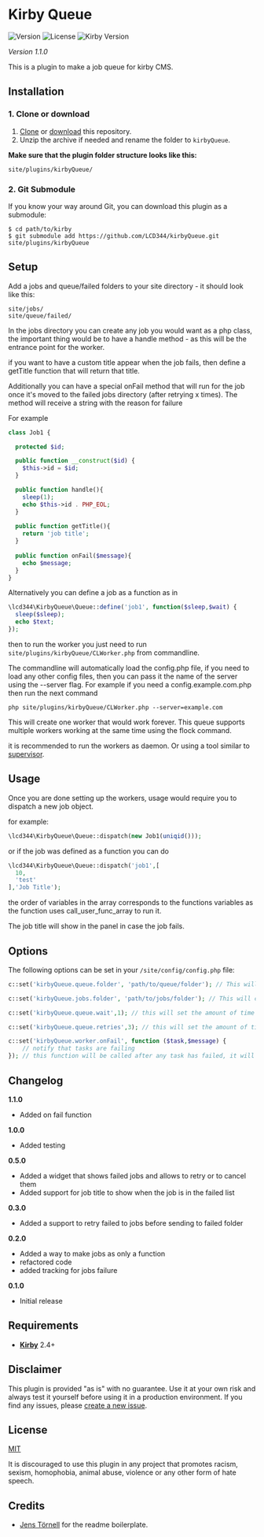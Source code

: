 # Kirby Queue

![Version](https://img.shields.io/badge/version-1.1.0-green.svg) ![License](https://img.shields.io/badge/license-MIT-green.svg) ![Kirby Version](https://img.shields.io/badge/Kirby-2.2.4%2B-red.svg)

*Version 1.1.0*

This is a plugin to make a job queue for kirby CMS.

## Installation

### 1. Clone or download

1. [Clone](https://github.com/LCD344/kirbyQueue.git) or [download](https://github.com/LCD344/kirbyQueue/archive/master.zip)  this repository.
2. Unzip the archive if needed and rename the folder to `kirbyQueue`.

**Make sure that the plugin folder structure looks like this:**

```
site/plugins/kirbyQueue/
```

### 2. Git Submodule

If you know your way around Git, you can download this plugin as a submodule:

```
$ cd path/to/kirby
$ git submodule add https://github.com/LCD344/kirbyQueue.git site/plugins/kirbyQueue
```

## Setup

Add a jobs and queue/failed folders to your site directory - it should look like this:


```
site/jobs/
site/queue/failed/
```

In the jobs directory you can create any job you would want as a php class, the important thing would be to have a handle method - as this will be the entrance point for the worker.

if you want to have a custom title appear when the job fails, then define a getTitle function that will return that title.

Additionally you can have a special onFail method that will run for the job once it's moved to the failed jobs directory (after retrying x times). The method will receive a string with the reason for failure

For example

```php
class Job1 {

  protected $id;

  public function __construct($id) {
    $this->id = $id;
  }

  public function handle(){
    sleep(1);
    echo $this->id . PHP_EOL;
  }
  
  public function getTitle(){
    return 'job title';
  }
  
  public function onFail($message){
    echo $message;
  }
}
```

Alternatively you can define a job as a function as in


```php
\lcd344\KirbyQueue\Queue::define('job1', function($sleep,$wait) {
  sleep($sleep);
  echo $text;
});
```

then to run the worker you just need to run `site/plugins/kirbyQueue/CLWorker.php` from commandline.

The commandline will automatically load the config.php file, if you need to load any other config files, then you can pass it the name of the server using the --server flag. For example if you need a config.example.com.php then run the next command

`php site/plugins/kirbyQueue/CLWorker.php --server=example.com`

This will create one worker that would work forever. This queue supports multiple workers working at the same time using the flock command.

it is recommended to run the workers as daemon. Or using a tool similar to [supervisor](http://supervisord.org/).

## Usage

Once you are done setting up the workers, usage would require you to dispatch a new job object.

for example:

```php
\lcd344\KirbyQueue\Queue::dispatch(new Job1(uniqid()));
```

or if the job was defined as a function you can do

```php
\lcd344\KirbyQueue\Queue::dispatch('job1',[
  10,
  'test'
],'Job Title');
```

the order of variables in the array corresponds to the functions variables as the function uses call_user_func_array to run it.

The job title will show in the panel in case the job fails.

## Options

The following options can be set in your `/site/config/config.php` file:

```php
c::set('kirbyQueue.queue.folder', 'path/to/queue/folder'); // This will change the queue folder

c::set('kirbyQueue.jobs.folder', 'path/to/jobs/folder'); // This will change the path to the jobs folder

c::set('kirbyQueue.queue.wait',1); // this will set the amount of time to wait between getting new jobs

c::set('kirbyQueue.queue.retries',3); // this will set the amount of times a job will be retired before it's sent to the failed folder

c::set('kirbyQueue.worker.onFail', function ($task,$message) {
    // notify that tasks are failing
}); // this function will be called after any task has failed, it will recieve the failed task, and the error message. 

```

## Changelog

**1.1.0**
- Added on fail function


**1.0.0**
- Added testing

**0.5.0**
- Added a widget that shows failed jobs and allows to retry or to cancel them
- Added support for job title to show when the job is in the failed list

**0.3.0**
- Added a support to retry failed to jobs before sending to failed folder

**0.2.0**

- Added a way to make jobs as only a function
- refactored code
- added tracking for jobs failure

**0.1.0**
- Initial release

## Requirements

- [**Kirby**](https://getkirby.com/) 2.4+

## Disclaimer

This plugin is provided "as is" with no guarantee. Use it at your own risk and always test it yourself before using it in a production environment. If you find any issues, please [create a new issue](https://github.com/username/plugin-name/issues/new).

## License

[MIT](https://opensource.org/licenses/MIT)

It is discouraged to use this plugin in any project that promotes racism, sexism, homophobia, animal abuse, violence or any other form of hate speech.

## Credits

- [Jens Törnell](https://github.com/jenstornell) for the readme boilerplate.
